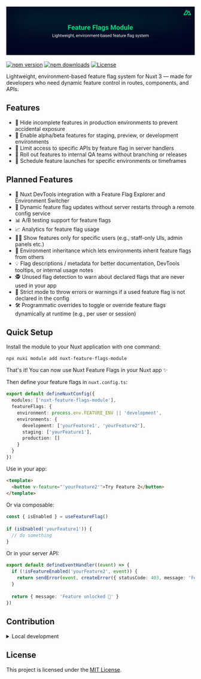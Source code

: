 [![Nuxt banner](./.github/media/banner.svg)](https://github.com/nicokempe/nuxt-feature-flags-module)

[![npm version][npm-version-src]][npm-version-href]
[![npm downloads][npm-downloads-src]][npm-downloads-href]
[![License][license-src]][license-href]

Lightweight, environment-based feature flag system for Nuxt 3 — made for developers who need dynamic feature control in routes, components, and APIs.

## Features

- 🚫 Hide incomplete features in production environments to prevent accidental exposure
- 🧪 Enable alpha/beta features for staging, preview, or development environments
- 🔐 Limit access to specific APIs by feature flag in server handlers
- 🎯 Roll out features to internal QA teams without branching or releases
- 📆 Schedule feature launches for specific environments or timeframes

## Planned Features

- 🧩 Nuxt DevTools integration with a Feature Flag Explorer and Environment Switcher
- 🔄 Dynamic feature flag updates without server restarts through a remote config service
- 📊 A/B testing support for feature flags
- 📈 Analytics for feature flag usage
- 🧍‍♂️ Show features only for specific users (e.g., staff-only UIs, admin panels etc.)
- 🧬 Environment inheritance which lets environments inherit feature flags from others
- 💡 Flag descriptions / metadata for better documentation, DevTools tooltips, or internal usage notes
- 🕵️ Unused flag detection to warn about declared flags that are never used in your app
- 🚨 Strict mode to throw errors or warnings if a used feature flag is not declared in the config
- 🛠 Programmatic overrides to toggle or override feature flags dynamically at runtime (e.g., per user or session)

## Quick Setup

Install the module to your Nuxt application with one command:

```bash
npx nuxi module add nuxt-feature-flags-module
```

That's it! You can now use Nuxt Feature Flags in your Nuxt app ✨

Then define your feature flags in `nuxt.config.ts`:

```ts
export default defineNuxtConfig({
  modules: ['nuxt-feature-flags-module'],
  featureFlags: {
    environment: process.env.FEATURE_ENV || 'development',
    environments: {
      development: ['yourFeature1', 'yourFeature2'],
      staging: ['yourFeature1'],
      production: []
    }
  }
})
```

Use in your app:

```html
<template>
  <button v-feature="'yourFeature2'">Try Feature 2</button>
</template>
```

Or via composable:
```ts
const { isEnabled } = useFeatureFlag()

if (isEnabled('yourFeature1')) {
  // do something
}
```

Or in your server API:
```ts
export default defineEventHandler((event) => {
  if (!isFeatureEnabled('yourFeature2', event)) {
    return sendError(event, createError({ statusCode: 403, message: 'Feature 2 is disabled' }))
  }

  return { message: 'Feature unlocked 🎉' }
})
```

## Contribution

<details>
  <summary>Local development</summary>
  
  ```bash
  # Install dependencies
  pnpm install
  
  # Generate type stubs
  pnpm run dev:prepare
  
  # Develop with the playground
  pnpm run dev
  
  # Build the playground
  pnpm run dev:build
  
  # Run ESLint
  pnpm run lint
  
  # Run Vitest
  pnpm run test
  pnpm run test:watch
  
  # Release new version
  pnpm run release
  ```

</details>


## License
This project is licensed under the [MIT License](https://github.com/nicokempe/nuxt-feature-flags-module/blob/main/LICENSE).

<!-- Badges -->
[npm-version-src]: https://img.shields.io/npm/v/nuxt-feature-flags-module/latest.svg?style=flat&colorA=020420&colorB=00DC82
[npm-version-href]: https://npmjs.com/package/nuxt-feature-flags-module

[npm-downloads-src]: https://img.shields.io/npm/dm/nuxt-feature-flags-module.svg?style=flat&colorA=020420&colorB=00DC82
[npm-downloads-href]: https://npm.chart.dev/nuxt-feature-flags-module

[license-src]: https://img.shields.io/npm/l/nuxt-feature-flags-module.svg?style=flat&colorA=020420&colorB=00DC82
[license-href]: https://npmjs.com/package/nuxt-feature-flags-module
